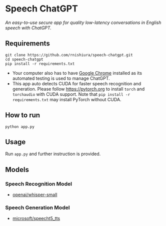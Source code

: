# Speech ChatGPT

_An easy-to-use secure app for quality low-latency conversations in English speech with ChatGPT._

## Requirements

```
git clone https://github.com/rnishiura/speech-chatgpt.git
cd speech-chatgpt
pip install -r requirements.txt
```

- Your computer also has to have [Google Chrome](https://www.google.com/chrome/) installed as its automated testing is used to manage ChatGPT.
- This app auto detects CUDA for faster speech recognition and generation. Please follow https://pytorch.org to install `torch` and `torchaudio` with CUDA support. Note that `pip install -r requirements.txt` may install PyTorch without CUDA.

## How to run

```
python app.py
```

## Usage

Run `app.py` and further instruction is provided.

## Models

### Speech Recognition Model

- [openai/whisper-small](https://huggingface.co/openai/whisper-small)

### Speech Generation Model

- [microsoft/speecht5_tts](https://huggingface.co/microsoft/speecht5_tts)
